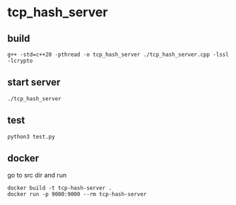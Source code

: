 # tcp_hash_server

## build
~~~
g++ -std=c++20 -pthread -o tcp_hash_server ./tcp_hash_server.cpp -lssl -lcrypto
~~~

## start server
~~~
./tcp_hash_server
~~~

## test
~~~
python3 test.py
~~~

## docker
go to src dir and run
~~~
docker build -t tcp-hash-server .
docker run -p 9000:9000 --rm tcp-hash-server
~~~

